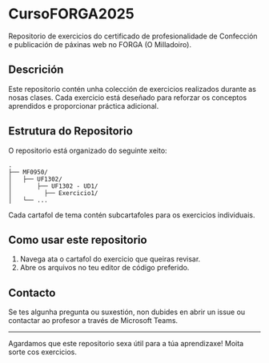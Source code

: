 # CursoFORGA2025
Repositorio de exercicios do certificado de profesionalidade de Confección e publicación de páxinas web no FORGA (O Milladoiro).

## Descrición
Este repositorio contén unha colección de exercicios realizados durante as nosas clases. Cada exercicio está deseñado para reforzar os conceptos aprendidos e proporcionar práctica adicional.

## Estrutura do Repositorio
O repositorio está organizado do seguinte xeito:

```
.
├── MF0950/
│   ├── UF1302/
│       ├── UF1302 - UD1/
│         ├── Exercicio1/
│   └── ...

```

Cada cartafol de tema contén subcartafoles para os exercicios individuais.

## Como usar este repositorio
1. Navega ata o cartafol do exercicio que queiras revisar.
2. Abre os arquivos no teu editor de código preferido.

## Contacto
Se tes algunha pregunta ou suxestión, non dubides en abrir un issue ou contactar ao profesor a través de Microsoft Teams.

---

Agardamos que este repositorio sexa útil para a túa aprendizaxe! 
Moita sorte cos exercicios.